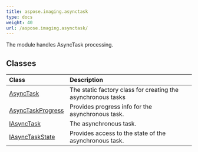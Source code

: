 ```yaml
---
title: aspose.imaging.asynctask
type: docs
weight: 40
url: /aspose.imaging.asynctask/
---
```



The module handles AsyncTask processing.

## **Classes**
| **Class** | **Description** |
| :- | :- |
| [AsyncTask](/imaging/python-net/aspose.imaging.asynctask/asynctask/) | The static factory class for creating the asynchronous tasks |
| [AsyncTaskProgress](/imaging/python-net/aspose.imaging.asynctask/asynctaskprogress/) | Provides progress info for the asynchronous task. |
| [IAsyncTask](/imaging/python-net/aspose.imaging.asynctask/iasynctask/) | The asynchronous task. |
| [IAsyncTaskState](/imaging/python-net/aspose.imaging.asynctask/iasynctaskstate/) | Provides access to the state of the asynchronous task. |
